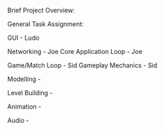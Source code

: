 Brief Project Overview:
<text>



General Task Assignment:

GUI - Ludo

Networking - Joe
Core Application Loop - Joe

Game/Match Loop - Sid
Gameplay Mechanics - Sid

Modelling - 

Level Building -

Animation - 

Audio - 
